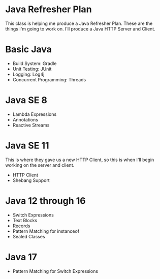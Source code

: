 # Java Refresher Plan
This class is helping me produce a Java Refresher Plan.
These are the things I'm going to work on.
I'll produce a Java HTTP Server and Client.

# Basic Java
* Build System: Gradle
* Unit Testing: JUnit
* Logging: Log4j
* Concurrent Programming: Threads

# Java SE 8

* Lambda Expressions
* Annotations
* Reactive Streams

# Java SE 11
This is where they gave us a new HTTP Client, so this is when I'll begin working on the server and client.

* HTTP Client
* Shebang Support

# Java 12 through 16

* Switch Expressions
* Text Blocks
* Records
* Pattern Matching for instanceof
* Sealed Classes

# Java 17

* Pattern Matching for Switch Expressions